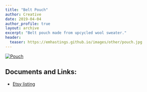 ```yaml
---
title: "Belt Pouch"
author: Creative
date: 2019-04-04
author_profile: true
layout: archive
excerpt: "Belt pouch made from upcycled wool sweater."
header:
  teaser: https://emhastings.github.io/images/other/pouch.jpg
---
```


[![Pouch](https://emhastings.github.io/images/other/pouch-th.jpg)](https://emhastings.github.io/images/other/pouch.jpg)

## Documents and Links:
* [Etsy listing](https://www.etsy.com/listing/286978697/perfect-for-earth-day-dark-green?show_sold_out_detail=1)
